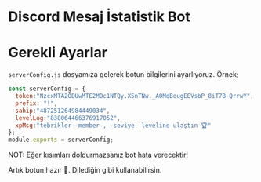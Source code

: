 # Discord Mesaj İstatistik Bot

# Gerekli Ayarlar
`serverConfig.js` dosyamıza gelerek botun bilgilerini ayarlıyoruz.
Örnek;
```js
const serverConfig = {
  token:"NzcxMTA2ODUwMTE2MDc1NTQy.X5nTNw._A0MqBougEEVsbP_8iT7B-QrrwY",
  prefix: "!",
  sahip:"487251264984449034",
  levelLog:"838064466376917052",
  xpMsg:"tebrikler -member-, -seviye- leveline ulaştın 🏆"
};
module.exports = serverConfig;
```
NOT: Eğer kısımları doldurmazsanız bot hata verecektir!

Artık botun hazır 🥳. Dilediğin gibi kullanabilirsin.
